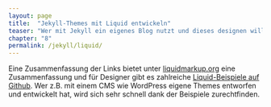 ```yaml
---
layout: page
title:  "Jekyll-Themes mit Liquid entwickeln"
teaser: "Wer mit Jekyll ein eigenes Blog nutzt und dieses designen will, kommt um die Template-Sprache Liquid nicht herum."
chapter: "8"
permalink: /jekyll/liquid/
---
```


Eine Zusammenfassung der Links bietet unter [liquidmarkup.org][1] eine Zusammenfassung und für Designer gibt es zahlreiche [Liquid-Beispiele auf Github][2]. Wer z.B. mit einem CMS wie WordPress eigene Themes entworfen und entwickelt hat, wird sich sehr schnell dank der Beispiele zurechtfinden.





 [1]: http://liquidmarkup.org/
 [2]: https://github.com/Shopify/liquid/wiki/Liquid-for-Designers
 [3]: #
 [4]: #
 [5]: #
 [6]: #
 [7]: #
 [8]: #
 [9]: #
 [10]: #
